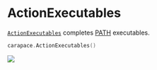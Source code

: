 # ActionExecutables

[`ActionExecutables`] completes [PATH] executables.

```go
carapace.ActionExecutables()
```

![](./actionExecutables.cast)


[`ActionExecutables`]:https://pkg.go.dev/github.com/rsteube/carapace#ActionExecutables
[PATH]:https://en.wikipedia.org/wiki/PATH_(variable)